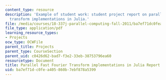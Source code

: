 ```yaml
---
content_type: resource
description: 'Example of student work: student project report on parallel fast Fourier
  transform implementations in Julia.'
file: /media/courses/18-337j-parallel-computing-fall-2011/ba7ef71dc0fea405860b7ebf878a5399_MIT18_337JF11_FFT_rpt.pdf
file_type: application/pdf
learning_resource_types:
- Projects
ocw_type: OCWFile
parent_title: Projects
parent_type: CourseSection
parent_uid: c0426d62-bad7-f3e2-33eb-38753796ea60
resourcetype: Document
title: Parallel Fast Fourier Transform implementations in Julia Report
uid: ba7ef71d-c0fe-a405-860b-7ebf878a5399
---
```

